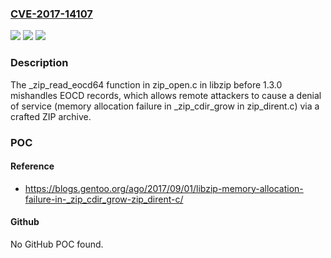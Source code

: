 ### [CVE-2017-14107](https://cve.mitre.org/cgi-bin/cvename.cgi?name=CVE-2017-14107)
![](https://img.shields.io/static/v1?label=Product&message=n%2Fa&color=blue)
![](https://img.shields.io/static/v1?label=Version&message=n%2Fa&color=blue)
![](https://img.shields.io/static/v1?label=Vulnerability&message=n%2Fa&color=brighgreen)

### Description

The _zip_read_eocd64 function in zip_open.c in libzip before 1.3.0 mishandles EOCD records, which allows remote attackers to cause a denial of service (memory allocation failure in _zip_cdir_grow in zip_dirent.c) via a crafted ZIP archive.

### POC

#### Reference
- https://blogs.gentoo.org/ago/2017/09/01/libzip-memory-allocation-failure-in-_zip_cdir_grow-zip_dirent-c/

#### Github
No GitHub POC found.

